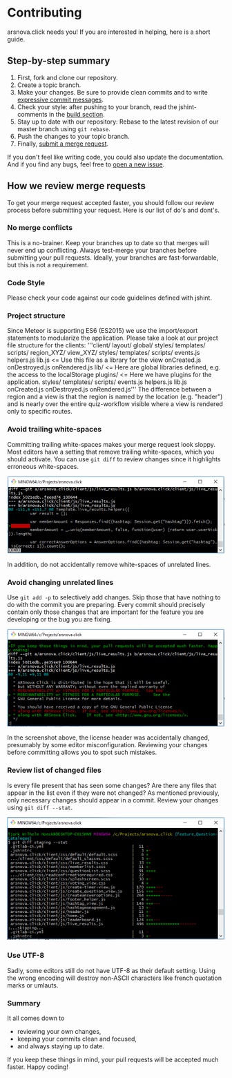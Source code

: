 # Contributing

arsnova.click needs you! If you are interested in helping, here is a short guide.

## Step-by-step summary

1. First, fork and clone our repository.
2. Create a topic branch.
3. Make your changes. Be sure to provide clean commits and to write [expressive commit messages][commit-message].
4. Check your style: after pushing to your branch, read the jshint-comments in the [build section][build-section].
5. Stay up to date with our repository: Rebase to the latest revision of our master branch using `git rebase`.
6. Push the changes to your topic branch.
7. Finally, [submit a merge request][merge-request].

If you don't feel like writing code, you could also update the documentation. And if you find any bugs, feel free to [open a new issue][new-issue].

[build-section]: https://git.thm.de/arsnova/arsnova.click/builds
[commit-message]: http://tbaggery.com/2008/04/19/a-note-about-git-commit-messages.html
[merge-request]: https://git.thm.de/arsnova/arsnova.click/merge_requests/new
[new-issue]: https://git.thm.de/arsnova/arsnova.click/issues/new?issue%5Bassignee_id%5D=&issue%5Bmilestone_id%5D=

## How we review merge requests

To get your merge request accepted faster, you should follow our review process before submitting your request. Here is our list of do's and dont's.

### No merge conflicts

This is a no-brainer. Keep your branches up to date so that merges will never end up conflicting. Always test-merge your branches before submitting your pull requests. Ideally, your branches are fast-forwardable, but this is not a requirement.

### Code Style

Please check your code against our code guidelines defined with jshint.

### Project structure

Since Meteor is supporting ES6 (ES2015) we use the import/export statements to modularize the application.
Please take a look at our project file structure for the clients:
'''client/
    layout/
        global/
			styles/
			templates/
			scripts/
        region_XYZ/
        view_XYZ/
			styles/
			templates/
			scripts/
				events.js
				helpers.js
				lib.js			<= Use this file as a library for the view
				onCreated.js
				onDestroyed.js
				onRendered.js
    lib/        <= Here are global libraries defined, e.g. the access to the localStorage
    plugins/	<= Here we have plugins for the application. 
        styles/
        templates/
        scripts/
            events.js
			helpers.js
			lib.js
			onCreated.js
			onDestroyed.js
			onRendered.js'''
The difference between a region and a view is that the region is named by the location (e.g. "header") and is nearly over the entire quiz-workflow visible where a view is rendered only to specific routes.

### Avoid trailing white-spaces

Committing trailing white-spaces makes your merge request look sloppy. Most editors have a setting that remove trailing white-spaces, which you should activate. You can use `git diff` to review changes since it highlights erroneous white-spaces.

![Erroneuous white-spaces are highlighted](arsnova.click/public/documentation/trailing_whitespaces.PNG "Output of `git diff`")

In addition, do not accidentally remove white-spaces of unrelated lines.

### Avoid changing unrelated lines

Use `git add -p` to selectively add changes. Skip those that have nothing to do with the commit you are preparing. Every commit should precisely contain only those changes that are important for the feature you are developing or the bug you are fixing.

![Unrelated lines are changed](arsnova.click/public/documentation/unwanted_changes.PNG "Output of `git diff`")

In the screenshot above, the license header was accidentally changed, presumably by some editor misconfiguration. Reviewing your changes before committing allows you to spot such mistakes.

### Review list of changed files

Is every file present that has seen some changes? Are there any files that appear in the list even if they were not changed? As mentioned previously, only necessary changes should appear in a commit. Review your changes using `git diff --stat`.

![List of files that have been changed](arsnova.click/public/documentation/affected_files.PNG "Output of `git diff --stat`")

### Use UTF-8

Sadly, some editors still do not have UTF-8 as their default setting. Using the wrong encoding will destroy non-ASCII characters like french quotation marks or umlauts.

### Summary

It all comes down to

* reviewing your own changes,
* keeping your commits clean and focused,
* and always staying up to date.

If you keep these things in mind, your pull requests will be accepted much faster. Happy coding!
